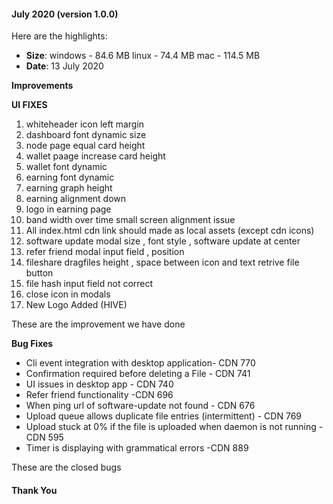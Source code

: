
#### July 2020 (version 1.0.0)

Here are the highlights:

* **Size**: 
   windows - 84.6 MB
   linux - 74.4 MB
   mac -  114.5 MB
* **Date**: 13 July 2020

**Improvements**

**UI FIXES**
1. whiteheader icon left margin
2. dashboard font dynamic size
3. node page equal card height
4. wallet paage increase card height
5. wallet font dynamic
6. earning font dynamic
7. earning graph height
8. earning alignment down
9. logo in earning page
10. band width over time small screen alignment issue
11. All index.html cdn link should made as local assets (except cdn icons)
12. software update modal size , font style , software update at center
13. refer friend modal input field , position
14. fileshare dragfiles height , space between icon and text retrive file button
15. file hash input field not correct
16. close icon in modals
17. New Logo Added (HIVE)

These are the improvement we have done

**Bug Fixes**

* Cli event integration with desktop application- CDN 770
* Confirmation required before deleting a File - CDN 741
* UI issues in desktop app - CDN 740
* Refer friend functionality -CDN 696
* When ping url of software-update not found - CDN 676
* Upload queue allows duplicate file entries (intermittent) - CDN 769
* Upload stuck at 0% if the file is uploaded when daemon is not running - CDN 595
* Timer is displaying with grammatical errors -CDN 889


These are the closed bugs

#### Thank You
